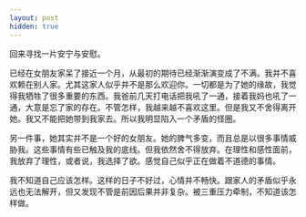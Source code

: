 ```yaml
---
layout: post
hidden: true
---
```

回来寻找一片安宁与安慰。

已经在女朋友家呆了接近一个月，从最初的期待已经渐渐演变成了不满。我并不喜欢赖在别人家。尤其这家人似乎并不是那么欢迎你。一切都是为了她的缘故，我觉得我牺牲了很多重要的东西。我爸前几天打电话把我吼了一通，接着我妈也吼了一通，大意是忘了家的存在。不管怎样，我越来越不喜欢这里。但是我又不舍得离开她。我又不能把她带到我家去。所以我明显陷入一个矛盾的怪圈。

另一件事，她其实并不是一个好的女朋友。她的脾气多变，而且总是以很多事情威胁我。这些事情有些已触及我的底线。但我依然舍不得放弃。在理性和感性面前，我放弃了理性，或者说，我选择了欲。感觉自己似乎正在做着不道德的事情。

我不知道自己应该怎样。这样的日子不好过，心情并不畅快。跟家人的矛盾似乎永远也无法解开，但又发现不管是前因后果并非复杂。被三重压力牵制，不知道该怎样做。